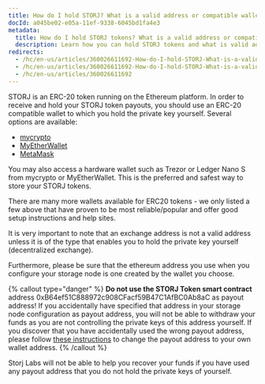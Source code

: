 ```yaml
---
title: How do I hold STORJ? What is a valid address or compatible wallet?
docId: a045be02-e05a-11ef-9338-6045bd1fa4e3
metadata:
  title: How do I hold STORJ tokens? What is a valid address or compatible wallet?
  description: Learn how you can hold STORJ tokens and what is valid address or a compatible wallet
redirects:
  - /hc/en-us/articles/360026611692-How-do-I-hold-STORJ-What-is-a-valid-address-or-compatible-wallet
  - /hc/en-us/articles/360026611692-How-do-I-hold-STORJ-What-is-a-valid-address-or-compatible-wallet-
  - /hc/en-us/articles/360026611692
---
```

STORJ is an ERC-20 token running on the Ethereum platform. In order to receive and hold your STORJ token payouts, you should use an ERC-20 compatible wallet to which you hold the private key yourself. Several options are available:
* [mycrypto](https://mycrypto.com/)
* [MyEtherWallet](https://www.myetherwallet.com/)
* [MetaMask](https://metamask.io/)

You may also access a hardware wallet such as Trezor or Ledger Nano S from mycrypto or MyEtherWallet. This is the preferred and safest way to store your STORJ tokens.

There are many more wallets available for ERC20 tokens - we only listed a few above that have proven to be most reliable/popular and offer good setup instructions and help sites.

It is very important to note that an exchange address is not a valid address unless it is of the type that enables you to hold the private key yourself (decentralized exchange).

Furthermore, please be sure that the ethereum address you use when you configure your storage node is one created by the wallet you choose. 

{% callout type="danger" %}
**Do not use the STORJ Token smart contract** address 0xB64ef51C888972c908CFacf59B47C1AfBC0Ab8aC as payout address! If you accidentally have specified that address in your storage node configuration as payout address, you will not be able to withdraw your funds as you are not controlling the private keys of this address yourself. If you discover that you have accidentally used the wrong payout address, please follow [these instructions](docId:bMlttgapdFJxCNAULJDIv) to change the payout address to your own wallet address.
{% /callout %}

Storj Labs will not be able to help you recover your funds if you have used any payout address that you do not hold the private keys of yourself.
